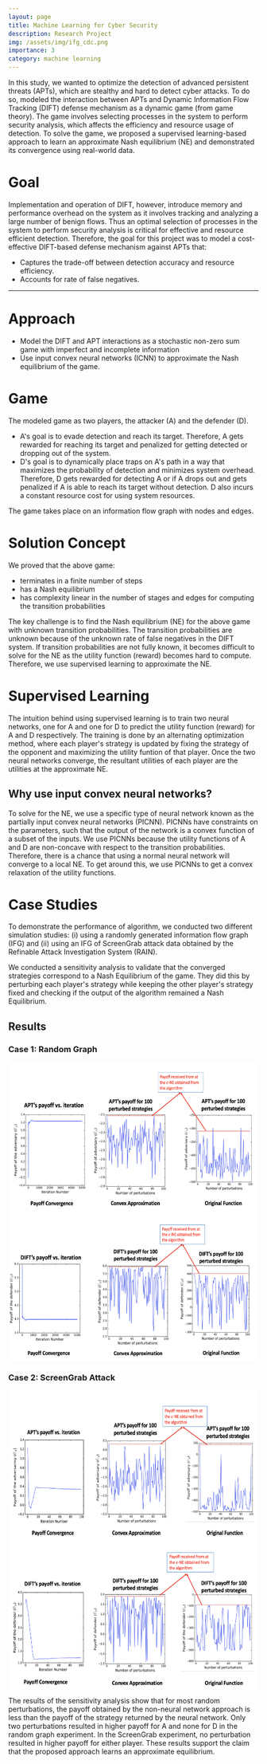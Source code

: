 ```yaml
---
layout: page
title: Machine Learning for Cyber Security
description: Research Project
img: /assets/img/ifg_cdc.png
importance: 3
category: machine learning
---
```


In this study, we wanted to optimize the detection of advanced persistent threats (APTs), which are stealthy and hard to detect cyber attacks. To do so, modeled the interaction between APTs and Dynamic Information Flow Tracking (DIFT) defense mechanism as a dynamic game (from game theory). The game involves selecting processes in the system to perform security analysis, which affects the efficiency and resource usage of detection. To solve the game, we proposed a supervised learning-based approach to learn an approximate Nash equilibrium (NE) and demonstrated its convergence using real-world data.

# Goal
Implementation and operation of DIFT, however, introduce memory and performance overhead on the system as it involves tracking and analyzing a large number of benign flows. Thus an optimal selection of processes in the system to perform security analysis is critical for effective and resource efficient detection. Therefore, the goal for this project was to model a cost-effective DIFT-based defense mechanism against APTs that:
- Captures the trade-off between detection accuracy and resource efficiency.
- Accounts for rate of false negatives.
<hr>

# Approach
- Model the DIFT and APT interactions as a stochastic non-zero sum game with imperfect and incomplete information
- Use input convex neural networks (ICNN) to approximate the Nash equilibrium of the game.

# Game
The modeled game as two players, the attacker (A) and the defender (D). 
- A's goal is to evade detection and reach its target. Therefore, A gets rewarded for reaching its target and penalized for getting detected or dropping out of the system.
- D's goal is to dynamically place traps on A's path in a way that maximizes the probability of detection and minimizes system overhead. Therefore, D gets rewarded for detecting A or if A drops out and gets penalized if A is able to reach its target without detection. D also incurs a constant resource cost for using system resources.

The game takes place on an information flow graph with nodes and edges.

# Solution Concept
We proved that the above game:
- terminates in a finite number of steps
- has a Nash equilibrium
- has complexity linear in the number of stages and edges for computing the transition probabilities

The key challenge is to find the Nash equilibrium (NE) for the above game with unknown transition probabilities. The transition probabilities are unknown because of the unknown rate of false negatives in the DIFT system. If transition probabilities are not fully known, it becomes difficult to solve for the NE as the utility function (reward) becomes hard to compute. Therefore, we use supervised learning to approximate the NE. 

# Supervised Learning 
The intuition behind using supervised learning is to train two neural networks, one for A and one for D to predict the utility function (reward) for A and D respectively. The training is done by an alternating optimization method, where each player's strategy is updated by fixing the strategy of the opponent and maximizing the utility funtion of that player. Once the two neural networks converge, the resultant utilities of each player are the utilities at the approximate NE. 

## Why use input convex neural networks?
To solve for the NE, we use a specific type of neural network known as the partially input convex neural networks (PICNN). PICNNs have constraints on the parameters, such that the output of the network is a convex function of a subset of the inputs. We use PICNNs because the utility functions of A and D are non-concave with respect to the transition probabilities. Therefore, there is a chance that using a normal neural network will converge to a local NE. To get around this, we use PICNNs to get a convex relaxation of the utility functions.

# Case Studies
To demonstrate the performance of algorithm, we conducted two different simulation studies: (i) using a randomly generated information flow graph (IFG) and (ii) using an IFG of ScreenGrab attack data obtained by the Refinable Attack Investigation System (RAIN).

We conducted a sensitivity analysis to validate that the converged strategies correspond to a Nash Equilibrium of the game. They did this by perturbing each player's strategy while keeping the other player's strategy fixed and checking if the output of the algorithm remained a Nash Equilibrium. 

## Results
### Case 1: Random Graph

<img align="center" src="/assets/img/apt_random.png" width="600" height="300">
<img align="center" src="/assets/img/dift_random.png" width="600" height="300">

### Case 2: ScreenGrab Attack

<img align="center" src="/assets/img/apt_screen.png" width="600" height="300">
<img align="center" src="/assets/img/dift_screen.png" width="600" height="300">

The results of the sensitivity analysis show that for most random perturbations, the payoff obtained by the non-neural network approach is less than the payoff of the strategy returned by the neural network. Only two perturbations resulted in higher payoff for A and none for D in the random graph experiment. In the ScreenGrab experiment, no perturbation resulted in higher payoff for either player. These results support the claim that the proposed approach learns an approximate equilibrium.
